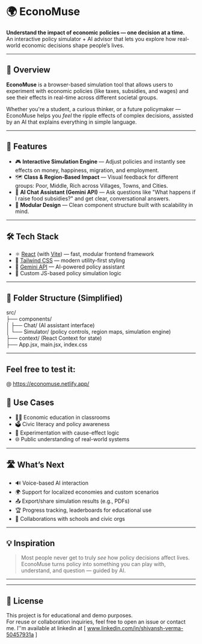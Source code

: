 # 🌍 EconoMuse

**Understand the impact of economic policies — one decision at a time.**  
An interactive policy simulator + AI advisor that lets you explore how real-world economic decisions shape people’s lives.

---

## 🚀 Overview

**EconoMuse** is a browser-based simulation tool that allows users to experiment with economic policies (like taxes, subsidies, and wages) and see their effects in real-time across different societal groups.

Whether you're a student, a curious thinker, or a future policymaker — EconoMuse helps you *feel* the ripple effects of complex decisions, assisted by an AI that explains everything in simple language.

---

## 🧠 Features

- 🎮 **Interactive Simulation Engine** — Adjust policies and instantly see effects on money, happiness, migration, and employment.
- 🗺️ **Class & Region-Based Impact** — Visual feedback for different groups: Poor, Middle, Rich across Villages, Towns, and Cities.
- 🤖 **AI Chat Assistant (Gemini API)** — Ask questions like "What happens if I raise food subsidies?" and get clear, conversational answers.
- 🧩 **Modular Design** — Clean component structure built with scalability in mind.

---

## 🛠️ Tech Stack

- ⚛️ [React](https://react.dev/) (with [Vite](https://vitejs.dev/)) — fast, modular frontend framework
- 🎨 [Tailwind CSS](https://tailwindcss.com/) — modern utility-first styling
- 💬 [Gemini API](https://deepmind.google/technologies/gemini/) — AI-powered policy assistant
- 🧠 Custom JS-based policy simulation logic

---

## 📁 Folder Structure (Simplified)
 
src/  
├── components/  
│ ├── Chat/ (AI assistant interface)  
│ └── Simulator/ (policy controls, region maps, simulation engine)  
├── context/ (React Context for state)  
├── App.jsx, main.jsx, index.css    


---
## Feel free to test it:
@ https://economuse.netlify.app/

## 🎯 Use Cases

- 🧑‍🏫 Economic education in classrooms
- 🗳️ Civic literacy and policy awareness
- 🧪 Experimentation with cause-effect logic
- 🌐 Public understanding of real-world systems

---

## 🛣️ What’s Next

- 🔊 Voice-based AI interaction
- 🌍 Support for localized economies and custom scenarios
- 📤 Export/share simulation results (e.g., PDFs)
- 🏆 Progress tracking, leaderboards for educational use
- 🤝 Collaborations with schools and civic orgs

---

## 💡 Inspiration

> Most people never get to truly *see* how policy decisions affect lives.  
> EconoMuse turns policy into something you can play with, understand, and question — guided by AI.

---



---

## 📜 License

This project is for educational and demo purposes.  
For reuse or collaboration inquiries, feel free to open an issue or contact me.
I''m available at linkedin at [ www.linkedin.com/in/shivansh-verma-50457931a ]
